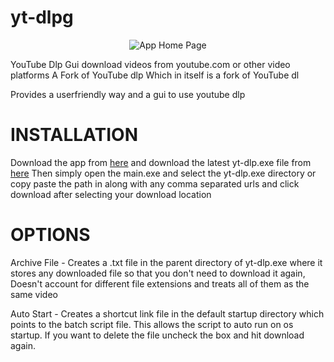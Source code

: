 # yt-dlpg



<p align="center">
    <img src="https://user-images.githubusercontent.com/113833707/219849489-60d8c3ea-432e-4cf2-97bc-cb6ce6f2f2d8.png" alt="App Home Page">
</p>
YouTube Dlp Gui download videos from youtube.com or other video platforms
A Fork of YouTube dlp Which in itself is a fork of YouTube dl

Provides a userfriendly way and a gui to use youtube dlp

# INSTALLATION
Download the app from [here](https://github.com/HauseMasterZ/yt-dlpg/releases) and download the latest yt-dlp.exe file from [here](https://github.com/yt-dlp/yt-dlp/releases/tag/2022.09.01) 
Then simply open the main.exe and select the yt-dlp.exe directory or copy paste the path in along with any comma separated urls and click download after selecting your download location

# OPTIONS
Archive File - Creates a .txt file in the parent directory of yt-dlp.exe where it stores any downloaded file so that you don't need to download it again, Doesn't account for different file extensions and treats all of them as the same video

Auto Start - Creates a shortcut link file in the default startup directory which points to the batch script file. This allows the script to auto run on os startup. If you want to delete the file uncheck the box and hit download again.
 



